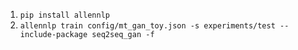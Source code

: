 1) `pip install allennlp`
2) `allennlp train config/mt_gan_toy.json -s experiments/test --include-package seq2seq_gan -f`